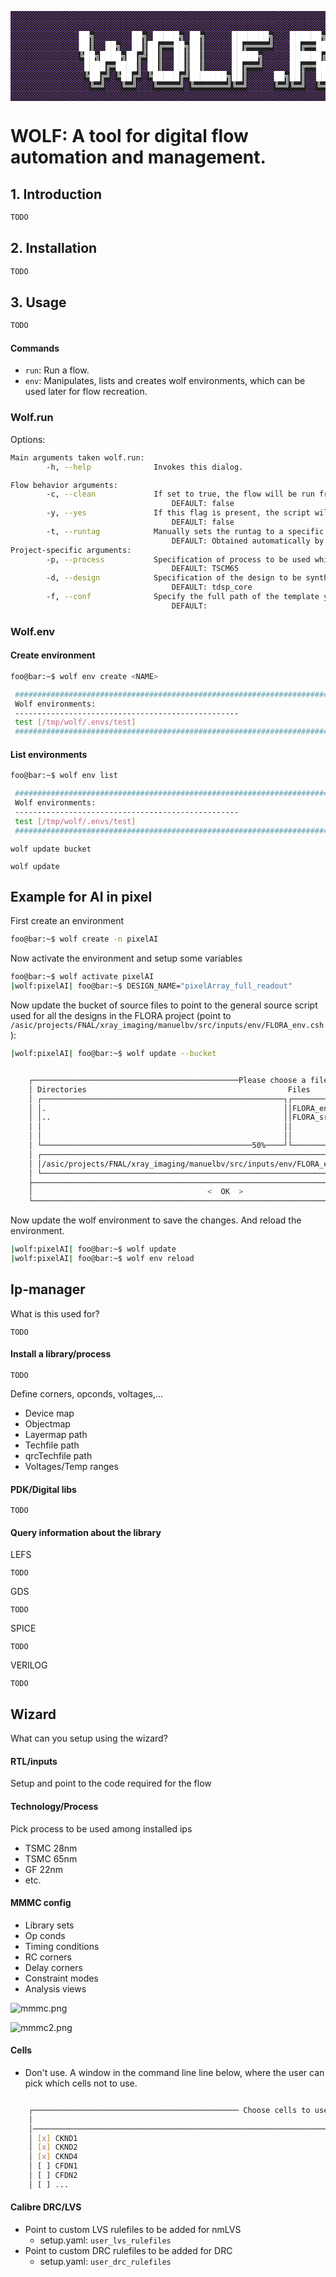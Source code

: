 
<span style="color:#ad4ce5;">
<pre style="background-color:#222;">
░░░░░░░░░░░░░░░░░░░░░░░░░░░░░░░░░░░░░░░░░░░░░░░░░░░░░░░░░░░░░░░░░░░░░░░░░░░░░░░░░░░░░░░░░░░
░░░░░░░░░░░░░░░░░░░░░░░░░░░░░░░░░░░░░░░░░░░░░░░░░░░░░░░░░░░░░░░░░░░░░░░░░░░░░░░░░░░░░░░░░░░
░░░░░░░░░░░░░<span style="color:#fff">██╗</span>░░░░░░░<span style="color:#fff">██╗</span>░<span style="color:#fff">█████╗</span>░<span style="color:#fff">██╗</span>░░░░░<span style="color:#fff">███████╗</span>░░░<span style="color:#fff">██████╗</span>░<span style="color:#fff">██╗</span>░░░<span style="color:#fff">██╗███╗</span>░░<span style="color:#fff">██╗</span>░░░░░░░░░░░░
░░░░░░░░░░░░░<span style="color:#fff">██║</span>░░<span style="color:#fff">██╗</span>░░<span style="color:#fff">██║██╔══██╗██║</span>░░░░░<span style="color:#fff">██╔════╝</span>░░░<span style="color:#fff">██╔══██╗██║</span>░░░<span style="color:#fff">██║████╗</span>░<span style="color:#fff">██║</span>░░░░░░░░░░░░
░░░░░░░░░░░░░<span style="color:#fff">╚██╗████╗██╔╝██║</span>░░<span style="color:#fff">██║██║</span>░░░░░<span style="color:#fff">█████╗</span>░░░░░<span style="color:#fff">██████╔╝██║</span>░░░<span style="color:#fff">██║██╔██╗██║</span>░░░░░░░░░░░░
░░░░░░░░░░░░░░<span style="color:#fff">████╔═████║</span>░<span style="color:#fff">██║</span>░░<span style="color:#fff">██║██║</span>░░░░░<span style="color:#fff">██╔══╝</span>░░░░░<span style="color:#fff">██╔══██╗██║</span>░░░<span style="color:#fff">██║██║╚████║</span>░░░░░░░░░░░░
░░░░░░░░░░░░░░<span style="color:#fff">╚██╔╝</span>░<span style="color:#fff">╚██╔╝</span>░<span style="color:#fff">╚█████╔╝███████╗██║</span>░░░░░<span style="color:#fff">██╗██║</span>░░<span style="color:#fff">██║╚██████╔╝██║</span>░<span style="color:#fff">╚███║</span>░░░░░░░░░░░░
░░░░░░░░░░░░░░░<span style="color:#fff">╚═╝</span>░░░<span style="color:#fff">╚═╝</span>░░░<span style="color:#fff">╚════╝</span>░<span style="color:#fff">╚══════╝╚═╝</span>░░░░░<span style="color:#fff">╚═╝╚═╝</span>░░<span style="color:#fff">╚═╝</span>░<span style="color:#fff">╚═════╝</span>░<span style="color:#fff">╚═╝</span>░░<span style="color:#fff">╚══╝</span>░░░░░░░░░░░░
░░░░░░░░░░░░░░░░░░░░░░░░░░░░░░░░░░░░░░░░░░░░░░░░░░░░░░░░░░░░░░░░░░░░░░░░░░░░░░░░░░░░░░░░░░░
</pre>
</span>

# WOLF: A tool for digital flow automation and management.

## 1. Introduction
```bash
TODO
```

## 2. Installation
```bash
TODO
```

## 3. Usage
```bash
TODO
```

#### Commands

- `run`: Run a flow.
- `env`: Manipulates, lists and creates wolf environments, which can be used later for flow recreation.

### Wolf.run

Options:
```bash
Main arguments taken wolf.run:
        -h, --help              Invokes this dialog.

Flow behavior arguments:
        -c, --clean             If set to true, the flow will be run from scratch, ignoring any previous runs, in a new folder.
                                    DEFAULT: false
        -y, --yes               If this flag is present, the script will skip user confirmation at its end, and proceed running the flow.
                                    DEFAULT: false
        -t, --runtag            Manually sets the runtag to a specific value, instead of automatically setting it according to previous runs.
                                    DEFAULT: Obtained automatically by script.
Project-specific arguments:
        -p, --process           Specification of process to be used while running the flow. Must be one of "TSCM65", "GF22"
                                    DEFAULT: TSCM65
        -d, --design            Specification of the design to be synthesized. Must be one of "tdsp_core"
                                    DEFAULT: tdsp_core
        -f, --conf              Specify the full path of the template yaml file used to generate the final setup final that will be passed to flowtool.
                                    DEFAULT:

```


### Wolf.env

#### Create environment 

```bash
foo@bar:~$ wolf env create <NAME>

 ######################################################################################################
 Wolf environments: 
 -------------------------------------------------- 
 test [/tmp/wolf/.envs/test]
 ######################################################################################################
```

#### List environments

```bash
foo@bar:~$ wolf env list

 ######################################################################################################
 Wolf environments: 
 -------------------------------------------------- 
 test [/tmp/wolf/.envs/test]
 ######################################################################################################
```




```
wolf update bucket
```

```
wolf update
```

## Example for AI in pixel
First create an environment
```bash
foo@bar:~$ wolf create -n pixelAI
```

Now activate the environment and setup some variables
```bash
foo@bar:~$ wolf activate pixelAI
|wolf:pixelAI| foo@bar:~$ DESIGN_NAME="pixelArray_full_readout"
```

Now update the bucket of source files to point to the general source script used for all the designs in the FLORA project (point to `/asic/projects/FNAL/xray_imaging/manuelbv/src/inputs/env/FLORA_env.csh`):
```bash
|wolf:pixelAI| foo@bar:~$ wolf update --bucket


    ┌──────────────────────────────────────────────Please choose a file────────────────────────────────────────────────┐
    │ Directories                                             Files                                                    │  
    │ ┌──────────────────────────────────────────────────────┐┌──────────────────────────────────────────────────────┐ │  
    │ │.                                                     ││FLORA_env.csh                                         │ │  
    │ │..                                                    ││FLORA_src.yaml                                        │ │  
    │ │                                                      ││                                                      │ │  
    │ │                                                      ││                                                      │ │  
    │ └───────────────────────────────────────────────50%────┘└───────────────────────────────────────────────12%────┘ │  
    │ ┌──────────────────────────────────────────────────────────────────────────────────────────────────────────────┐ │  
    │ │/asic/projects/FNAL/xray_imaging/manuelbv/src/inputs/env/FLORA_env.csh                                        │ │  
    │ └──────────────────────────────────────────────────────────────────────────────────────────────────────────────┘ │  
    ├──────────────────────────────────────────────────────────────────────────────────────────────────────────────────┤  
    │                                       <  OK  >                    <Cancel>                                       │  
    └──────────────────────────────────────────────────────────────────────────────────────────────────────────────────┘  
```

Now update the wolf environment to save the changes. And reload the environment.

```bash
|wolf:pixelAI| foo@bar:~$ wolf update
|wolf:pixelAI| foo@bar:~$ wolf env reload
```

## Ip-manager
What is this used for?
```
TODO
```

#### Install a library/process
```
TODO
```
Define corners, opconds, voltages,...

- Device map
- Objectmap
- Layermap path
- Techfile path
- qrcTechfile path
- Voltages/Temp ranges


#### PDK/Digital libs
```
TODO
```

#### Query information about the library
LEFS
```
TODO
```
GDS
```
TODO
```
SPICE
```
TODO
```
VERILOG
```
TODO
```

## Wizard
What can you setup using the wizard?

#### RTL/inputs
Setup and point to the code required for the flow

#### Technology/Process
Pick process to be used among installed ips 

- TSMC 28nm
- TSMC 65nm
- GF 22nm
- etc.

#### MMMC config
- Library sets
- Op conds
- Timing conditions
- RC corners
- Delay corners
- Constraint modes
- Analysis views


![mmmc.png](mmmc.png)


![mmmc2.png](mmmc2.png)

#### Cells
 - Don't use. A window in the command line line below, where the user can pick which cells not to use.
```bash

    ┌────────────────────────────────────────────── Choose cells to use  ────────────────────────────────────────────────┐
    │                                                                                                                    │
    │────────────────────────────────────────────────────────────────────────────────────────────────────────────────────│
    │ [x] CKND1                                                                                                          │  
    │ [x] CKND2                                                                                                          │ 
    │ [x] CKND4                                                                                                          │ 
    │ [ ] CFDN1                                                                                                          │ 
    │ [ ] CFDN2                                                                                                          │
    │ [ ] ...                                                                                                            │
```


#### Calibre DRC/LVS
- Point to custom LVS rulefiles to be added for nmLVS
  - setup.yaml: `user_lvs_rulefiles` 
- Point to custom DRC rulefiles to be added for DRC
  - setup.yaml: `user_drc_rulefiles` 

